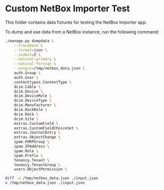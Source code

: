 # Custom NetBox Importer Test

This folder contains data fixtures for testing the NetBox Importer app.

To dump and use data from a NetBox instance, run the following command:

```bash
./manage.py dumpdata \
    --traceback \
    --format=json \
    --indent=2 \
    --natural-primary \
    --natural-foreign \
    --output=/tmp/netbox_data.json \
    auth.Group \
    auth.User \
    contenttypes.ContentType \
    dcim.Cable \
    dcim.Device \
    dcim.DeviceRole \
    dcim.DeviceType \
    dcim.Manufacturer \
    dcim.RackRole \
    dcim.Rack \
    dcim.Site \
    extras.CustomField \
    extras.CustomFieldChoiceSet \
    extras.JournalEntry \
    extras.ObjectChange \
    ipam.FHRPGroup \
    ipam.IPAddress \
    ipam.Role \
    ipam.Prefix \
    tenancy.Tenant \
    tenancy.TenantGroup \
    users.ObjectPermission \

diff -u /tmp/netbox_data.json ./input.json
v /tmp/netbox_data.json ./input.json
```
